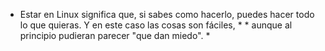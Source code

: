 

* Estar en Linux significa que, si sabes como hacerlo, puedes hacer todo lo que quieras. Y en este caso las cosas son fáciles, * * aunque al principio pudieran parecer "que dan miedo".  *
